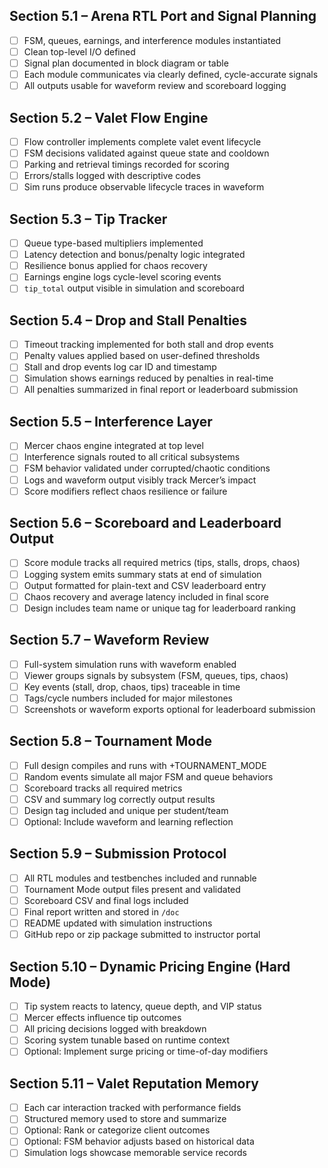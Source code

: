 ## Section 5.1 – Arena RTL Port and Signal Planning

- [ ] FSM, queues, earnings, and interference modules instantiated
- [ ] Clean top-level I/O defined
- [ ] Signal plan documented in block diagram or table
- [ ] Each module communicates via clearly defined, cycle-accurate signals
- [ ] All outputs usable for waveform review and scoreboard logging

## Section 5.2 – Valet Flow Engine

- [ ] Flow controller implements complete valet event lifecycle
- [ ] FSM decisions validated against queue state and cooldown
- [ ] Parking and retrieval timings recorded for scoring
- [ ] Errors/stalls logged with descriptive codes
- [ ] Sim runs produce observable lifecycle traces in waveform

## Section 5.3 – Tip Tracker

- [ ] Queue type-based multipliers implemented
- [ ] Latency detection and bonus/penalty logic integrated
- [ ] Resilience bonus applied for chaos recovery
- [ ] Earnings engine logs cycle-level scoring events
- [ ] `tip_total` output visible in simulation and scoreboard

## Section 5.4 – Drop and Stall Penalties

- [ ] Timeout tracking implemented for both stall and drop events
- [ ] Penalty values applied based on user-defined thresholds
- [ ] Stall and drop events log car ID and timestamp
- [ ] Simulation shows earnings reduced by penalties in real-time
- [ ] All penalties summarized in final report or leaderboard submission

## Section 5.5 – Interference Layer

- [ ] Mercer chaos engine integrated at top level
- [ ] Interference signals routed to all critical subsystems
- [ ] FSM behavior validated under corrupted/chaotic conditions
- [ ] Logs and waveform output visibly track Mercer’s impact
- [ ] Score modifiers reflect chaos resilience or failure

## Section 5.6 – Scoreboard and Leaderboard Output

- [ ] Score module tracks all required metrics (tips, stalls, drops, chaos)
- [ ] Logging system emits summary stats at end of simulation
- [ ] Output formatted for plain-text and CSV leaderboard entry
- [ ] Chaos recovery and average latency included in final score
- [ ] Design includes team name or unique tag for leaderboard ranking

## Section 5.7 – Waveform Review

- [ ] Full-system simulation runs with waveform enabled
- [ ] Viewer groups signals by subsystem (FSM, queues, tips, chaos)
- [ ] Key events (stall, drop, chaos, tips) traceable in time
- [ ] Tags/cycle numbers included for major milestones
- [ ] Screenshots or waveform exports optional for leaderboard submission

## Section 5.8 – Tournament Mode

- [ ] Full design compiles and runs with +TOURNAMENT_MODE
- [ ] Random events simulate all major FSM and queue behaviors
- [ ] Scoreboard tracks all required metrics
- [ ] CSV and summary log correctly output results
- [ ] Design tag included and unique per student/team
- [ ] Optional: Include waveform and learning reflection

## Section 5.9 – Submission Protocol

- [ ] All RTL modules and testbenches included and runnable
- [ ] Tournament Mode output files present and validated
- [ ] Scoreboard CSV and final logs included
- [ ] Final report written and stored in `/doc`
- [ ] README updated with simulation instructions
- [ ] GitHub repo or zip package submitted to instructor portal

## Section 5.10 – Dynamic Pricing Engine (Hard Mode)

- [ ] Tip system reacts to latency, queue depth, and VIP status
- [ ] Mercer effects influence tip outcomes
- [ ] All pricing decisions logged with breakdown
- [ ] Scoring system tunable based on runtime context
- [ ] Optional: Implement surge pricing or time-of-day modifiers

## Section 5.11 – Valet Reputation Memory

- [ ] Each car interaction tracked with performance fields
- [ ] Structured memory used to store and summarize
- [ ] Optional: Rank or categorize client outcomes
- [ ] Optional: FSM behavior adjusts based on historical data
- [ ] Simulation logs showcase memorable service records

